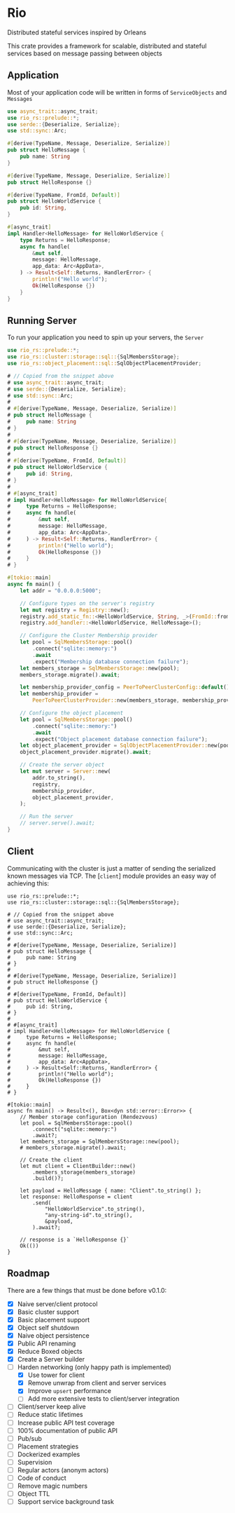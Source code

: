 # Rio

Distributed stateful services inspired by Orleans

This crate provides a framework for scalable, distributed and stateful services
based on message passing between objects

## Application

Most of your application code will be written in forms of `ServiceObjects` and `Messages`

```rust
use async_trait::async_trait;
use rio_rs::prelude::*;
use serde::{Deserialize, Serialize};
use std::sync::Arc;

#[derive(TypeName, Message, Deserialize, Serialize)]
pub struct HelloMessage {
    pub name: String
}

#[derive(TypeName, Message, Deserialize, Serialize)]
pub struct HelloResponse {}

#[derive(TypeName, FromId, Default)]
pub struct HelloWorldService {
    pub id: String,
}

#[async_trait]
impl Handler<HelloMessage> for HelloWorldService {
    type Returns = HelloResponse;
    async fn handle(
        &mut self,
        message: HelloMessage,
        app_data: Arc<AppData>,
    ) -> Result<Self::Returns, HandlerError> {
        println!("Hello world");
        Ok(HelloResponse {})
    }
}
```

## Running Server

To run your application you need to spin up your servers, the `Server`

```rust
use rio_rs::prelude::*;
use rio_rs::cluster::storage::sql::{SqlMembersStorage};
use rio_rs::object_placement::sql::SqlObjectPlacementProvider;

# // Copied from the snippet above
# use async_trait::async_trait;
# use serde::{Deserialize, Serialize};
# use std::sync::Arc;
#
# #[derive(TypeName, Message, Deserialize, Serialize)]
# pub struct HelloMessage {
#     pub name: String
# }
#
# #[derive(TypeName, Message, Deserialize, Serialize)]
# pub struct HelloResponse {}
#
# #[derive(TypeName, FromId, Default)]
# pub struct HelloWorldService {
#     pub id: String,
# }
#
# #[async_trait]
# impl Handler<HelloMessage> for HelloWorldService{
#     type Returns = HelloResponse;
#     async fn handle(
#         &mut self,
#         message: HelloMessage,
#         app_data: Arc<AppData>,
#     ) -> Result<Self::Returns, HandlerError> {
#         println!("Hello world");
#         Ok(HelloResponse {})
#     }
# }

#[tokio::main]
async fn main() {
    let addr = "0.0.0.0:5000";

    // Configure types on the server's registry
    let mut registry = Registry::new();
    registry.add_static_fn::<HelloWorldService, String, _>(FromId::from_id);
    registry.add_handler::<HelloWorldService, HelloMessage>();

    // Configure the Cluster Membership provider
    let pool = SqlMembersStorage::pool()
        .connect("sqlite::memory:")
        .await
        .expect("Membership database connection failure");
    let members_storage = SqlMembersStorage::new(pool);
    members_storage.migrate().await;

    let membership_provider_config = PeerToPeerClusterConfig::default();
    let membership_provider =
        PeerToPeerClusterProvider::new(members_storage, membership_provider_config);

    // Configure the object placement
    let pool = SqlMembersStorage::pool()
        .connect("sqlite::memory:")
        .await
        .expect("Object placement database connection failure");
    let object_placement_provider = SqlObjectPlacementProvider::new(pool);
    object_placement_provider.migrate().await;

    // Create the server object
    let mut server = Server::new(
        addr.to_string(),
        registry,
        membership_provider,
        object_placement_provider,
    );

    // Run the server
    // server.serve().await;
}
```

## Client

Communicating with the cluster is just a matter of sending the serialized known messages via TCP.
The [`client`] module provides an easy way of achieving this:

```no_run
use rio_rs::prelude::*;
use rio_rs::cluster::storage::sql::{SqlMembersStorage};

# // Copied from the snippet above
# use async_trait::async_trait;
# use serde::{Deserialize, Serialize};
# use std::sync::Arc;
#
# #[derive(TypeName, Message, Deserialize, Serialize)]
# pub struct HelloMessage {
#     pub name: String
# }
#
# #[derive(TypeName, Message, Deserialize, Serialize)]
# pub struct HelloResponse {}
#
# #[derive(TypeName, FromId, Default)]
# pub struct HelloWorldService {
#     pub id: String,
# }
#
# #[async_trait]
# impl Handler<HelloMessage> for HelloWorldService {
#     type Returns = HelloResponse;
#     async fn handle(
#         &mut self,
#         message: HelloMessage,
#         app_data: Arc<AppData>,
#     ) -> Result<Self::Returns, HandlerError> {
#         println!("Hello world");
#         Ok(HelloResponse {})
#     }
# }

#[tokio::main]
async fn main() -> Result<(), Box<dyn std::error::Error>> {
    // Member storage configuration (Rendezvous)
    let pool = SqlMembersStorage::pool()
        .connect("sqlite::memory:")
        .await?;
    let members_storage = SqlMembersStorage::new(pool);
    # members_storage.migrate().await;

    // Create the client
    let mut client = ClientBuilder::new()
        .members_storage(members_storage)
        .build()?;

    let payload = HelloMessage { name: "Client".to_string() };
    let response: HelloResponse = client
        .send(
            "HelloWorldService".to_string(),
            "any-string-id".to_string(),
            &payload,
        ).await?;

    // response is a `HelloResponse {}`
    Ok(())
}
```

## Roadmap

There are a few things that must be done before v0.1.0:

- [x] Naive server/client protocol
- [x] Basic cluster support
- [x] Basic placement support
- [x] Object self shutdown
- [x] Naive object persistence
- [x] Public API renaming
- [x] Reduce Boxed objects
- [x] Create a Server builder
- [ ] Harden networking (only happy path is implemented)
    - [x] Use tower for client
    - [x] Remove unwrap from client and server services
    - [x] Improve `upsert` performance
    - [ ] Add more extensive tests to client/server integration
- [ ] Client/server keep alive
- [ ] Reduce static lifetimes
- [ ] Increase public API test coverage
- [ ] 100% documentation of public API
- [ ] Pub/sub
- [ ] Placement strategies
- [ ] Dockerized examples
- [ ] Supervision
- [ ] Regular actors (anonym actors)
- [ ] Code of conduct
- [ ] Remove magic numbers
- [ ] Object TTL
- [ ] Support service background task
